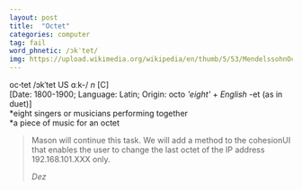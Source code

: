 ```yaml
---
layout: post
title:  "Octet"
categories: computer
tag: fail
word_phnetic: /ɔkˈtet/
img: https://upload.wikimedia.org/wikipedia/en/thumb/5/53/MendelssohnOctet.png/290px-MendelssohnOctet.png
---
```

<DIV style="MARGIN: 0px 0px 5px">oc<B>·</B>tet /ɔkˈtet US ɑːk-/ <I>n</I> [C] <BR>[Date: 1800-1900; Language: Latin; Origin: octo <I>'eight'</I> + <I>English</I> -et (as in duet)]<BR>*eight singers or musicians performing together<BR>*a piece of music for an octet</DIV>

> Mason will continue this task.
> We will add a method to the cohesionUI that enables the user to change the last octet of the IP address 192.168.101.XXX only.
>
> <cite>Dez</cite>